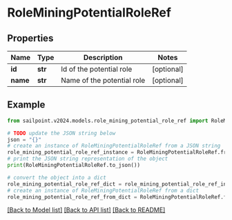 # RoleMiningPotentialRoleRef


## Properties

Name | Type | Description | Notes
------------ | ------------- | ------------- | -------------
**id** | **str** | Id of the potential role | [optional] 
**name** | **str** | Name of the potential role | [optional] 

## Example

```python
from sailpoint.v2024.models.role_mining_potential_role_ref import RoleMiningPotentialRoleRef

# TODO update the JSON string below
json = "{}"
# create an instance of RoleMiningPotentialRoleRef from a JSON string
role_mining_potential_role_ref_instance = RoleMiningPotentialRoleRef.from_json(json)
# print the JSON string representation of the object
print(RoleMiningPotentialRoleRef.to_json())

# convert the object into a dict
role_mining_potential_role_ref_dict = role_mining_potential_role_ref_instance.to_dict()
# create an instance of RoleMiningPotentialRoleRef from a dict
role_mining_potential_role_ref_from_dict = RoleMiningPotentialRoleRef.from_dict(role_mining_potential_role_ref_dict)
```
[[Back to Model list]](../README.md#documentation-for-models) [[Back to API list]](../README.md#documentation-for-api-endpoints) [[Back to README]](../README.md)


